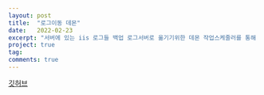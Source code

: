 ```yaml
---
layout: post
title:  "로그이동 데몬"
date:   2022-02-23
excerpt: "서버에 있는 iis 로그들 백업 로그서버로 옮기기위한 데몬 작업스케줄러를 통해 적용"
project: true
tag:
comments: true
---
```



<a class="btn btn-dark" href="https://github.com/youseojung/LogMoveDaemon">깃허브</a>
